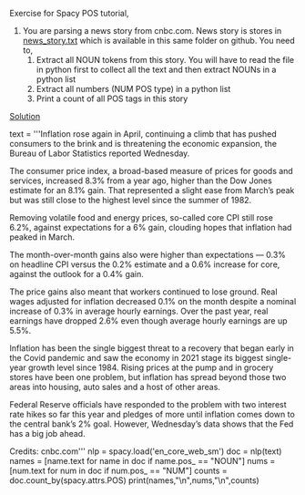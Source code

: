 Exercise for Spacy POS tutorial,

1) You are parsing a news story from cnbc.com. News story is stores in [news_story.txt](https://github.com/codebasics/nlp-tutorials/blob/main/7_pos/news_story.txt) which is available in this same folder on github. You need to,
   1) Extract all NOUN tokens from this story. You will have to read the file in python first to collect all the text and then extract NOUNs in a python list
   2) Extract all numbers (NUM POS type) in a python list
   3) Print a count of all POS tags in this story

[Solution](https://github.com/codebasics/nlp-tutorials/blob/main/7_pos/Exercise/pos_exercise_solution.ipynb)

text = '''Inflation rose again in April, continuing a climb that has pushed consumers to the brink and is threatening the economic expansion, the Bureau of Labor Statistics reported Wednesday.

The consumer price index, a broad-based measure of prices for goods and services, increased 8.3% from a year ago, higher than the Dow Jones estimate for an 8.1% gain. That represented a slight ease from March’s peak but was still close to the highest level since the summer of 1982.

Removing volatile food and energy prices, so-called core CPI still rose 6.2%, against expectations for a 6% gain, clouding hopes that inflation had peaked in March.

The month-over-month gains also were higher than expectations — 0.3% on headline CPI versus the 0.2% estimate and a 0.6% increase for core, against the outlook for a 0.4% gain.

The price gains also meant that workers continued to lose ground. Real wages adjusted for inflation decreased 0.1% on the month despite a nominal increase of 0.3% in average hourly earnings. Over the past year, real earnings have dropped 2.6% even though average hourly earnings are up 5.5%.

Inflation has been the single biggest threat to a recovery that began early in the Covid pandemic and saw the economy in 2021 stage its biggest single-year growth level since 1984. Rising prices at the pump and in grocery stores have been one problem, but inflation has spread beyond those two areas into housing, auto sales and a host of other areas.

Federal Reserve officials have responded to the problem with two interest rate hikes so far this year and pledges of more until inflation comes down to the central bank’s 2% goal. However, Wednesday’s data shows that the Fed has a big job ahead.

Credits: cnbc.com'''
nlp = spacy.load('en_core_web_sm')
doc = nlp(text)
names = [name.text for name in doc if name.pos_ == "NOUN"]
nums  = [num.text  for num  in doc if num.pos_  == "NUM"]
counts = doc.count_by(spacy.attrs.POS)
print(names,"\n",nums,"\n",counts)

